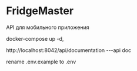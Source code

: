 # FridgeMaster
API для мобильного приложения

docker-compose up -d,

http://localhost:8042/api/documentation ---api doc

rename .env.example to .env
